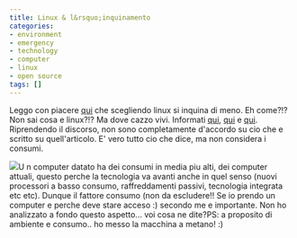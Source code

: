 ```yaml
---
title: Linux & l&rsquo;inquinamento
categories:
- environment
- emergency
- technology
- computer
- linux
- open source
tags: []
---
```

Leggo con piacere [qui](http://www.e-linux.it/news_detail.php?id=2607) che
scegliendo linux si inquina di meno. Eh come?!? Non sai cosa e linux?!? Ma
dove cazzo vivi. Informati [qui](http://it.wikipedia.org/wiki/Linux),
[qui](http://www.linux.org/) e [qui](http://www.linux.it/). Riprendendo il
discorso, non sono completamente d'accordo su cio che e scritto su
quell'articolo. E' vero tutto cio che dice, ma non considera i consumi.

[![]({{site.url}}/images/386+mobo+1.JPG)]({{site.url}}/images/386+mobo+1.JPG)U
n computer datato ha dei consumi in media piu alti, dei computer attuali,
questo perche la tecnologia va avanti anche in quel senso (nuovi processori a
basso consumo, raffreddamenti passivi, tecnologia integrata etc etc). Dunque
il fattore consumo (non da escludere!! Se io prendo un computer e perche deve
stare acceso :) secondo me e importante. Non ho analizzato a fondo questo
aspetto... voi cosa ne dite?PS: a proposito di ambiente e consumo.. ho messo
la macchina a metano! :)

